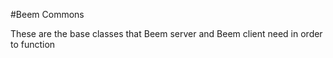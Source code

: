 #Beem Commons

These are the base classes that Beem server and Beem client need in order to function